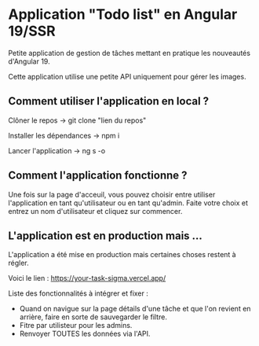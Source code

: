 # Application "Todo list" en Angular 19/SSR 

Petite application de gestion de tâches mettant en pratique les nouveautés d'Angular 19.

Cette application utilise une petite API uniquement pour gérer les images.

## Comment utiliser l'application en local ?

Clôner le repos -> git clone "lien du repos"

Installer les dépendances -> npm i 

Lancer l'application -> ng s -o 

## Comment l'application fonctionne ?

Une fois sur la page d'acceuil, vous pouvez choisir entre utiliser l'application en tant qu'utilisateur ou en tant qu'admin. 
Faite votre choix et entrez un nom d'utilisateur et cliquez sur commencer.

## L'application est en production mais ... 

L'application a été mise en production mais certaines choses restent à régler. 

Voici le lien : https://your-task-sigma.vercel.app/

Liste des fonctionnalités à intégrer et fixer : 

- Quand on navigue sur la page détails d'une tâche et que l'on revient en arrière, faire en sorte de sauvegarder le filtre.
- Fitre par utilisteur pour les admins.
- Renvoyer TOUTES les données via l'API.

